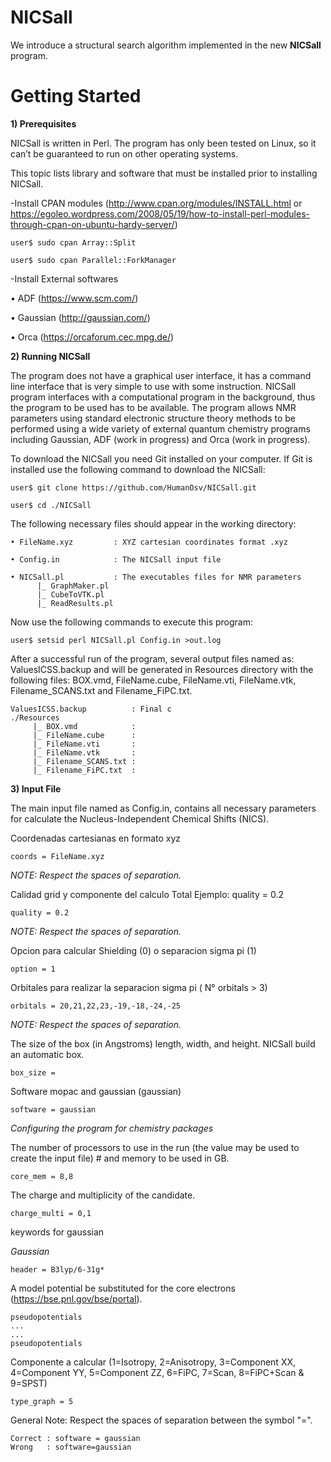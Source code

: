 # NICSall

We introduce a structural search algorithm implemented in the new **NICSall** program.

# Getting Started

**1)	Prerequisites**

NICSall is written in Perl. The program has only been tested on Linux, so it can’t be guaranteed to run on other operating systems.

This topic lists library and software that must be installed prior to installing NICSall.

-Install CPAN modules (http://www.cpan.org/modules/INSTALL.html or https://egoleo.wordpress.com/2008/05/19/how-to-install-perl-modules-through-cpan-on-ubuntu-hardy-server/)

    user$ sudo cpan Array::Split
      
    user$ sudo cpan Parallel::ForkManager

-Install External softwares

  •	ADF (https://www.scm.com/)

  •	Gaussian (http://gaussian.com/)

  •	Orca (https://orcaforum.cec.mpg.de/)
  

**2)	Running NICSall**

The program does not have a graphical user interface, it has a command line interface that is very simple to use with some instruction. NICSall program interfaces with a computational program in the background, thus the program to be used has to be available. The program allows NMR parameters using standard electronic structure theory methods to be performed using a wide variety of external quantum chemistry programs including Gaussian, ADF (work in progress) and Orca (work in progress).

To download the NICSall you need Git installed on your computer. If Git is installed use the following command to download the NICSall: 

    user$ git clone https://github.com/HumanOsv/NICSall.git

    user$ cd ./NICSall

The following necessary files should appear in the working directory:

    • FileName.xyz         : XYZ cartesian coordinates format .xyz
    
    • Config.in            : The NICSall input file
    
    • NICSall.pl           : The executables files for NMR parameters
          |_ GraphMaker.pl   
          |_ CubeToVTK.pl    
          |_ ReadResults.pl  
    

Now use the following commands to execute this program:

    user$ setsid perl NICSall.pl Config.in >out.log

After a successful run of the program, several output files named as: ValuesICSS.backup and will be generated in Resources directory with the following files: BOX.vmd, FileName.cube, FileName.vti, FileName.vtk, Filename_SCANS.txt and Filename_FiPC.txt.

	ValuesICSS.backup          : Final c
	./Resources
	     |_ BOX.vmd            :  
	     |_ FileName.cube      : 
	     |_ FileName.vti       : 
	     |_ FileName.vtk       : 
	     |_ Filename_SCANS.txt :
	     |_ Filename_FiPC.txt  :
		
**3)	Input File**

The main input file named as Config.in, contains all necessary parameters for calculate the Nucleus-Independent Chemical Shifts (NICS).

Coordenadas cartesianas en formato xyz 

    coords = FileName.xyz

*NOTE: Respect the spaces of separation.*

Calidad grid y componente del calculo Total
Ejemplo: quality = 0.2 

    quality = 0.2

*NOTE: Respect the spaces of separation.*

Opcion para calcular Shielding (0) o separacion sigma pi (1)
    
    option = 1

Orbitales para realizar la separacion sigma pi ( N° orbitals > 3)

    orbitals = 20,21,22,23,-19,-18,-24,-25

*NOTE: Respect the spaces of separation.*

The size of the box (in Angstroms) length, width, and height. NICSall build an automatic box.

    box_size = 

Software mopac and gaussian (gaussian)

    software = gaussian

*Configuring the program for chemistry packages*

The number of processors to use in the run (the value may be used to create the input file) # and memory to be used in GB.

    core_mem = 8,8

The charge and multiplicity of the candidate.

    charge_multi = 0,1

keywords for gaussian

*Gaussian*

    header = B3lyp/6-31g*

A model potential be substituted for the core electrons (https://bse.pnl.gov/bse/portal).

    pseudopotentials
    ...
    ...
    pseudopotentials

Componente a calcular (1=Isotropy, 2=Anisotropy, 3=Component XX, 4=Component YY, 5=Component ZZ, 6=FiPC, 7=Scan, 8=FiPC+Scan & 9=SPST)
    
    type_graph = 5

General Note: Respect the spaces of separation between the symbol "=".

    Correct : software = gaussian
    Wrong   : software=gaussian
	
	
